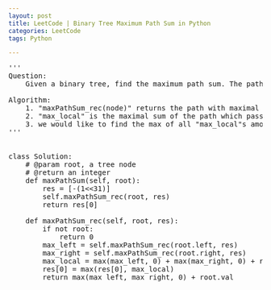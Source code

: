 ```yaml
---
layout: post
title: LeetCode | Binary Tree Maximum Path Sum in Python
categories: LeetCode
tags: Python

---
```

<!-- import js for mathjax -->
<script src="http://cdn.mathjax.org/mathjax/latest/MathJax.js?config=default"></script>
<script type="text/x-mathjax-config">
MathJax.Hub.Config({
tex2jax: {inlineMath: [['$','$'], ['\\(','\\)']]}
});
</script>


<pre>
'''
Question:
    Given a binary tree, find the maximum path sum. The path may start and end at any node in the tree.

Algorithm:
    1. "maxPathSum_rec(node)" returns the path with maximal sum which starts at "node"
    2. "max_local" is the maximal sum of the path which passes by a specific node
    3. we would like to find the max of all "max_local"s among all nodes
'''


class Solution:
    # @param root, a tree node
    # @return an integer
    def maxPathSum(self, root):
        res = [-(1<<31)]
        self.maxPathSum_rec(root, res)
        return res[0]

    def maxPathSum_rec(self, root, res):
        if not root:
            return 0
        max_left = self.maxPathSum_rec(root.left, res)
        max_right = self.maxPathSum_rec(root.right, res)
        max_local = max(max_left, 0) + max(max_right, 0) + root.val
        res[0] = max(res[0], max_local)
        return max(max_left, max_right, 0) + root.val
</pre>
